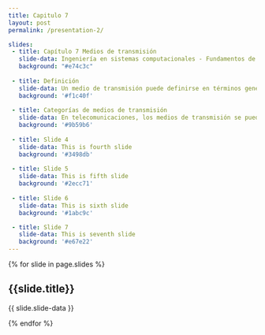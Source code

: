 ```yaml
---
title: Capitulo 7 
layout: post
permalink: /presentation-2/

slides:
 - title: Capítulo 7 Medios de transmisión
   slide-data: Ingeniería en sistemas computacionales - Fundamentos de telecomunicaciones - Alumna Texna Reyes Ivania Gpe.
   background: "#e74c3c"
     
 - title: Definición
   slide-data: Un medio de transmisión puede definirse en términos generales como cualquier cosa que pueda llevar información desde una fuente a un destino. El medio de transmisión suele ser el espacio libre, un cable metálico o un cable de fibra óptica. La información suele ser una señal que es el resultado de la conversión de datos de otro formato.
   background: '#f1c40f'
   
 - title: Categorías de medios de transmisión
   slide-data: En telecomunicaciones, los medios de transmisión se pueden dividir en dos grandes categorías: guiados y no guiados. A continuación se explicará más acerca de cada categoría.
   background: '#9b59b6'
   
 - title: Slide 4
   slide-data: This is fourth slide
   background: '#3498db'
   
 - title: Slide 5
   slide-data: This is fifth slide
   background: '#2ecc71'
   
 - title: Slide 6
   slide-data: This is sixth slide
   background: '#1abc9c'

 - title: Slide 7
   slide-data: This is seventh slide
   background: '#e67e22'
---
```


{% for slide in page.slides %}

<section data-background="{% if slide.background %}{{slide.background}}{% else %}{{page.background}}{% endif %}"><h1>{{slide.title}}</h1>{{ slide.slide-data }}</section>

{% endfor %}
